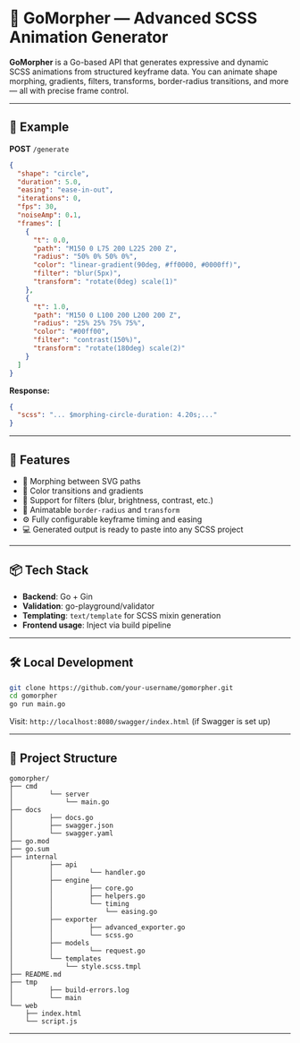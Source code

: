 # 🎨 GoMorpher — Advanced SCSS Animation Generator

**GoMorpher** is a Go-based API that generates expressive and dynamic SCSS animations from structured keyframe data. You can animate shape morphing, gradients, filters, transforms, border-radius transitions, and more — all with precise frame control.

---

## 🚀 Example

**POST** `/generate`

```json
{
  "shape": "circle",
  "duration": 5.0,
  "easing": "ease-in-out",
  "iterations": 0,
  "fps": 30,
  "noiseAmp": 0.1,
  "frames": [
    {
      "t": 0.0,
      "path": "M150 0 L75 200 L225 200 Z",
      "radius": "50% 0% 50% 0%",
      "color": "linear-gradient(90deg, #ff0000, #0000ff)",
      "filter": "blur(5px)",
      "transform": "rotate(0deg) scale(1)"
    },
    {
      "t": 1.0,
      "path": "M150 0 L100 200 L200 200 Z",
      "radius": "25% 25% 75% 75%",
      "color": "#00ff00",
      "filter": "contrast(150%)",
      "transform": "rotate(180deg) scale(2)"
    }
  ]
}
```

**Response:**
```json
{
  "scss": "... $morphing-circle-duration: 4.20s;..."
}
```

---

## 🔧 Features

- 🔁 Morphing between SVG paths
- 🎨 Color transitions and gradients
- 🌈 Support for filters (blur, brightness, contrast, etc.)
- 📐 Animatable `border-radius` and `transform`
- ⚙️ Fully configurable keyframe timing and easing
- 💻 Generated output is ready to paste into any SCSS project

---

## 📦 Tech Stack

- **Backend**: Go + Gin
- **Validation**: go-playground/validator
- **Templating**: `text/template` for SCSS mixin generation
- **Frontend usage**: Inject via build pipeline

---

## 🛠 Local Development

```bash
git clone https://github.com/your-username/gomorpher.git
cd gomorpher
go run main.go
```

Visit: `http://localhost:8080/swagger/index.html` (if Swagger is set up)

---

## 📁 Project Structure

```
gomorpher/
├── cmd
│         └── server
│             └── main.go
├── docs
│         ├── docs.go
│         ├── swagger.json
│         └── swagger.yaml
├── go.mod
├── go.sum
├── internal
│         ├── api
│         │         └── handler.go
│         ├── engine
│         │         ├── core.go
│         │         ├── helpers.go
│         │         └── timing
│         │             └── easing.go
│         ├── exporter
│         │         ├── advanced_exporter.go
│         │         └── scss.go
│         ├── models
│         │         └── request.go
│         └── templates
│             └── style.scss.tmpl
├── README.md
├── tmp
│         ├── build-errors.log
│         └── main
└── web
    ├── index.html
    └── script.js

```

---



